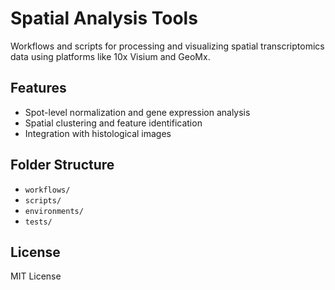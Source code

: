 # Spatial Analysis Tools

Workflows and scripts for processing and visualizing spatial transcriptomics data using platforms like 10x Visium and GeoMx.

## Features
- Spot-level normalization and gene expression analysis
- Spatial clustering and feature identification
- Integration with histological images

## Folder Structure
- `workflows/`
- `scripts/`
- `environments/`
- `tests/`

## License
MIT License
